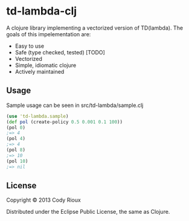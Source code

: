 # td-lambda-clj
A clojure library implementing a vectorized version of TD(lambda).
The goals of this impelementation are:

- Easy to use
- Safe (type checked, tested) [TODO]
- Vectorized
- Simple, idiomatic clojure
- Actively maintained

## Usage

Sample usage can be seen in src/td-lambda/sample.clj

```clojure
(use 'td-lambda.sample)
(def pol (create-policy 0.5 0.001 0.1 100))
(pol 0)
;=> 4
(pol 4)
;=> 4
(pol 8)
;=> 10
(pol 10)
;=> nil
```

## License

Copyright © 2013 Cody Rioux

Distributed under the Eclipse Public License, the same as Clojure.
